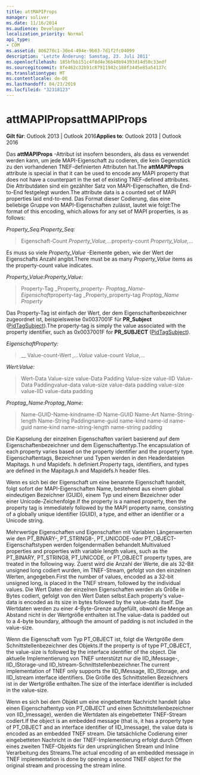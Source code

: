 ```yaml
---
title: attMAPIProps
manager: soliver
ms.date: 11/16/2014
ms.audience: Developer
localization_priority: Normal
api_type:
- COM
ms.assetid: 806270c1-30e4-494e-9b03-7d1f2fc04099
description: 'Letzte Änderung: Samstag, 23. Juli 2011'
ms.openlocfilehash: 185bfbb151c4f8d4e36b40b94393d14d50c33edf
ms.sourcegitcommit: 8fe462c32b91c87911942c188f3445e85a54137c
ms.translationtype: MT
ms.contentlocale: de-DE
ms.lasthandoff: 04/23/2019
ms.locfileid: "32318123"
---
```

# <a name="attmapiprops"></a><span data-ttu-id="5e673-103">attMAPIProps</span><span class="sxs-lookup"><span data-stu-id="5e673-103">attMAPIProps</span></span>

  
  
<span data-ttu-id="5e673-104">**Gilt für**: Outlook 2013 | Outlook 2016</span><span class="sxs-lookup"><span data-stu-id="5e673-104">**Applies to**: Outlook 2013 | Outlook 2016</span></span> 
  
<span data-ttu-id="5e673-105">Das **attMAPIProps** -Attribut ist insofern besonders, als dass es verwendet werden kann, um jede MAPI-Eigenschaft zu codieren, die kein Gegenstück zu den vorhandenen TNEF-definierten Attributen hat.</span><span class="sxs-lookup"><span data-stu-id="5e673-105">The **attMAPIProps** attribute is special in that it can be used to encode any MAPI property that does not have a counterpart in the set of existing TNEF-defined attributes.</span></span> <span data-ttu-id="5e673-106">Die Attributdaten sind ein gezählter Satz von MAPI-Eigenschaften, die End-to-End festgelegt wurden.</span><span class="sxs-lookup"><span data-stu-id="5e673-106">The attribute data is a counted set of MAPI properties laid end-to-end.</span></span> <span data-ttu-id="5e673-107">Das Format dieser Codierung, das eine beliebige Gruppe von MAPI-Eigenschaften zulässt, lautet wie folgt:</span><span class="sxs-lookup"><span data-stu-id="5e673-107">The format of this encoding, which allows for any set of MAPI properties, is as follows:</span></span>  
  
 <span data-ttu-id="5e673-108">_Property_Seq:_</span><span class="sxs-lookup"><span data-stu-id="5e673-108">_Property_Seq:_</span></span>
  
> <span data-ttu-id="5e673-109">Eigenschaft-Count _Property_Value,..._</span><span class="sxs-lookup"><span data-stu-id="5e673-109">property-count  _Property_Value,..._</span></span>
    
<span data-ttu-id="5e673-110">Es muss so viele _Property_Value_ -Elemente geben, wie der Wert der Eigenschafts Anzahl angibt.</span><span class="sxs-lookup"><span data-stu-id="5e673-110">There must be as many  _Property_Value_ items as the property-count value indicates.</span></span> 
  
 <span data-ttu-id="5e673-111">_Property_Value:_</span><span class="sxs-lookup"><span data-stu-id="5e673-111">_Property_Value:_</span></span>
  
> <span data-ttu-id="5e673-112">Property-Tag _Property_property- _Proptag_Name-Eigenschaft_</span><span class="sxs-lookup"><span data-stu-id="5e673-112">property-tag  _Property_property-tag  _Proptag_Name Property_</span></span>
    
<span data-ttu-id="5e673-113">Das Property-Tag ist einfach der Wert, der dem Eigenschaftenbezeichner zugeordnet ist, beispielsweise 0x0037001F für **PR_Subject** ([PidTagSubject](pidtagsubject-canonical-property.md)).</span><span class="sxs-lookup"><span data-stu-id="5e673-113">The property-tag is simply the value associated with the property identifier, such as 0x0037001F for **PR_SUBJECT** ([PidTagSubject](pidtagsubject-canonical-property.md)).</span></span>
  
 <span data-ttu-id="5e673-114">_Eigenschaft_</span><span class="sxs-lookup"><span data-stu-id="5e673-114">_Property:_</span></span>
  
>  <span data-ttu-id="5e673-115">__ Value-count-Wert _,..._</span><span class="sxs-lookup"><span data-stu-id="5e673-115">_Value_ value-count  _Value,..._</span></span>
    
 <span data-ttu-id="5e673-116">_Wert:_</span><span class="sxs-lookup"><span data-stu-id="5e673-116">_Value:_</span></span>
  
> <span data-ttu-id="5e673-117">Wert-Data Value-size value-Data Padding Value-size value-IID Value-Data Padding</span><span class="sxs-lookup"><span data-stu-id="5e673-117">value-data value-size value-data padding value-size value-IID value-data padding</span></span>
    
 <span data-ttu-id="5e673-118">_Proptag_Name:_</span><span class="sxs-lookup"><span data-stu-id="5e673-118">_Proptag_Name:_</span></span>
  
> <span data-ttu-id="5e673-119">Name-GUID-Name-kindname-ID Name-GUID Name-Art Name-String-length Name-String Padding</span><span class="sxs-lookup"><span data-stu-id="5e673-119">name-guid name-kind name-id name-guid name-kind name-string-length name-string padding</span></span>
    
<span data-ttu-id="5e673-120">Die Kapselung der einzelnen Eigenschaften variiert basierend auf dem Eigenschaftenbezeichner und dem Eigenschaftentyp.</span><span class="sxs-lookup"><span data-stu-id="5e673-120">The encapsulation of each property varies based on the property identifier and the property type.</span></span> <span data-ttu-id="5e673-121">Eigenschaftentags, Bezeichner und Typen werden in den Headerdateien Mapitags. h und Mapidefs. h definiert.</span><span class="sxs-lookup"><span data-stu-id="5e673-121">Property tags, identifiers, and types are defined in the Mapitags.h and Mapidefs.h header files.</span></span>
  
<span data-ttu-id="5e673-122">Wenn es sich bei der Eigenschaft um eine benannte Eigenschaft handelt, folgt sofort der MAPI-Eigenschaften Name, bestehend aus einem global eindeutigen Bezeichner (GUID), einem Typ und einem Bezeichner oder einer Unicode-Zeichenfolge.</span><span class="sxs-lookup"><span data-stu-id="5e673-122">If the property is a named property, then the property tag is immediately followed by the MAPI property name, consisting of a globally unique identifier (GUID), a type, and either an identifier or a Unicode string.</span></span>
  
<span data-ttu-id="5e673-123">Mehrwertige Eigenschaften und Eigenschaften mit Variablen Längenwerten wie den PT_BINARY-, PT_STRING8-, PT_UNICODE-oder PT_OBJECT-Eigenschaftstypen werden folgendermaßen behandelt.</span><span class="sxs-lookup"><span data-stu-id="5e673-123">Multivalued properties and properties with variable length values, such as the PT_BINARY, PT_STRING8, PT_UNICODE, or PT_OBJECT property types, are treated in the following way.</span></span> <span data-ttu-id="5e673-124">Zuerst wird die Anzahl der Werte, die als 32-Bit unsigned long codiert wurden, im TNEF-Stream, gefolgt von den einzelnen Werten, angegeben.</span><span class="sxs-lookup"><span data-stu-id="5e673-124">First the number of values, encoded as a 32-bit unsigned long, is placed in the TNEF stream, followed by the individual values.</span></span> <span data-ttu-id="5e673-125">Die Wert Daten der einzelnen Eigenschaften werden als Größe in Bytes codiert, gefolgt von den Wert Daten selbst.</span><span class="sxs-lookup"><span data-stu-id="5e673-125">Each property's value-data is encoded as its size in bytes followed by the value-data itself.</span></span> <span data-ttu-id="5e673-126">Die Wertdaten werden zu einer 4-Byte-Grenze aufgefüllt, obwohl die Menge an Abstand nicht in der Wertgröße enthalten ist.</span><span class="sxs-lookup"><span data-stu-id="5e673-126">The value-data is padded out to a 4-byte boundary, although the amount of padding is not included in the value-size.</span></span>
  
<span data-ttu-id="5e673-127">Wenn die Eigenschaft vom Typ PT_OBJECT ist, folgt die Wertgröße dem Schnittstellenbezeichner des Objekts.</span><span class="sxs-lookup"><span data-stu-id="5e673-127">If the property is of type PT_OBJECT, the value-size is followed by the interface identifier of the object.</span></span> <span data-ttu-id="5e673-128">Die aktuelle Implementierung von TNEF unterstützt nur die IID_IMessage-, IID_IStorage-und IID_Istream-Schnittstellenbezeichner.</span><span class="sxs-lookup"><span data-stu-id="5e673-128">The current implementation of TNEF only supports the IID_IMessage, IID_IStorage, and IID_Istream interface identifiers.</span></span> <span data-ttu-id="5e673-129">Die Größe des Schnittstellen Bezeichners ist in der Wertgröße enthalten.</span><span class="sxs-lookup"><span data-stu-id="5e673-129">The size of the interface identifier is included in the value-size.</span></span>
  
<span data-ttu-id="5e673-130">Wenn es sich bei dem Objekt um eine eingebettete Nachricht handelt (also einen Eigenschaftentyp von PT_OBJECT und einen Schnittstellenbezeichner von IID_Imessage), werden die Wertdaten als eingebetteter TNEF-Stream codiert.</span><span class="sxs-lookup"><span data-stu-id="5e673-130">If the object is an embedded message (that is, it has a property type of PT_OBJECT and an interface identifier of IID_Imessage), the value data is encoded as an embedded TNEF stream.</span></span> <span data-ttu-id="5e673-131">Die tatsächliche Codierung einer eingebetteten Nachricht in der TNEF-Implementierung erfolgt durch Öffnen eines zweiten TNEF-Objekts für den ursprünglichen Stream und Inline Verarbeitung des Streams.</span><span class="sxs-lookup"><span data-stu-id="5e673-131">The actual encoding of an embedded message in TNEF implementation is done by opening a second TNEF object for the original stream and processing the stream inline.</span></span>
  

